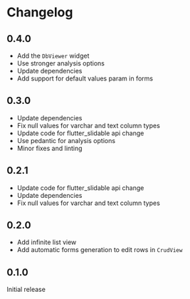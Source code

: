 # Changelog

## 0.4.0

- Add the `DbViewer` widget
- Use stronger analysis options
- Update dependencies
- Add support for default values param in forms 

## 0.3.0

- Update dependencies
- Fix null values for varchar and text column types
- Update code for flutter_slidable api change
- Use pedantic for analysis options
- Minor fixes and linting

## 0.2.1

- Update code for flutter_slidable api change
- Update dependencies
- Fix null values for varchar and text column types

## 0.2.0

- Add infinite list view
- Add automatic forms generation to edit rows in `CrudView`

## 0.1.0

Initial release
